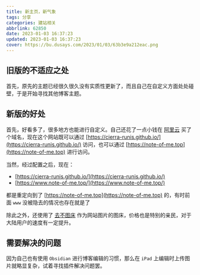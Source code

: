```yaml
---
title: 新主页，新气象
tags: 分享
categories: 建站相关
abbrlink: 62850
date: 2023-01-03 16:37:23
updated: 2023-01-03 16:37:23
cover: https://bu.dusays.com/2023/01/03/63b3e9a212eac.png
---
```


## 旧版的不适应之处

首先，原先的主题已经很久很久没有实质性更新了，而且自己在自定义方面处处碰壁，于是开始寻找其他博客主题。

## 新版的好处

首先，好看多了，很多地方也能进行自定义。自己还花了一点小钱在 [阿里云](https://www.aliyun.com/) 买了个域名，现在这个网站既可以通过 [https://cierra-runis.github.io/](https://cierra-runis.github.io/) 访问，也可以通过 [https://note-of-me.top](https://note-of-me.top) 进行访问。

当然，经过配置之后，现在：

- [https://cierra-runis.github.io/](https://cierra-runis.github.io/)
- [https://www.note-of-me.top/](https://www.note-of-me.top/)

都是重定向到了 [https://note-of-me.top](https://note-of-me.top) 的，有时前面 `www` 没被隐去的情况也存在就是了

除此之外，还使用了 [去不图床](https://7bu.top/) 作为网站图片的图床，价格也是特别的亲民，对于大陆用户的速度有一定提升。

## 需要解决的问题

因为自己也有使用 `Obsidian` 进行博客编辑的习惯，那么在 `iPad` 上编辑时上传图片就略显复杂，试着寻找插件解决问题罢。
